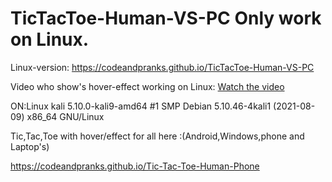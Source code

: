 # TicTacToe-Human-VS-PC Only work on Linux.
Linux-version:
https://codeandpranks.github.io/TicTacToe-Human-VS-PC

Video who show's  hover-effect working on Linux:
[Watch the video](https://github.com/CodeAndPranks/TicTacToe-Human-VS-PC/raw/main/ttt.mp4)

ON:Linux kali 5.10.0-kali9-amd64 #1 SMP Debian 5.10.46-4kali1 (2021-08-09) x86_64 GNU/Linux

Tic,Tac,Toe with hover/effect for all here :(Android,Windows,phone and Laptop's)

https://codeandpranks.github.io/Tic-Tac-Toe-Human-Phone
